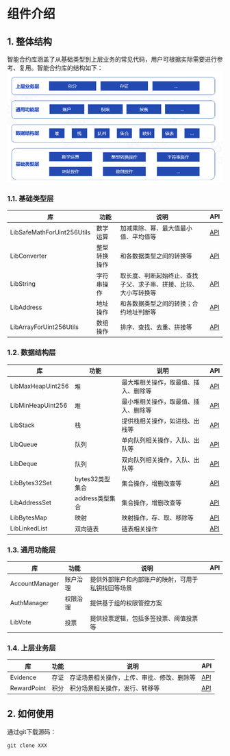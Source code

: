 # 组件介绍

## 1. 整体结构

智能合约库涵盖了从基础类型到上层业务的常见代码，用户可根据实际需要进行参考、复用。智能合约库的结构如下：
![](./picture/wescott.png)


### 1.1. 基础类型层

| 库 | 功能 | 说明 | API |
| --- | --- | --- | --- |
|LibSafeMathForUint256Utils|数学运算|加减乘除、幂、最大值最小值、平均值等| [API](./api/types/LibSafeMathForUint256Utils.html) |
|LibConverter|整型转换操作|和各数据类型之间的转换等| [API](./api/types/LibConverter.html)|
|LibString|字符串操作|取长度、判断起始终止、查找子父、求子串、拼接、比较、大小写转换等|[API](./api/types/LibString.html) |
|LibAddress|地址操作|和各数据类型之间的转换；合约地址判断等|[API](./api/types/LibAddress.html)|
|LibArrayForUint256Utils|数组操作|排序、查找、去重、拼接等|[API](./api/types/LibArrayForUint256Utils.html) |

### 1.2. 数据结构层

| 库 | 功能 | 说明 | API |
| --- | --- | --- | --- |
|LibMaxHeapUint256|堆|最大堆相关操作，取最值、插入、删除等| [API](./api/data_structures/LibMaxHeapUint256.html)|
|LibMinHeapUint256|堆|最小堆相关操作，取最值、插入、删除等| [API](./api/data_structures/LibMinHeapUint256.html)|
|LibStack|栈|提供栈相关操作，如进栈、出栈等|[API](./api/data_structures/LibStack.html) |
|LibQueue|队列|单向队列相关操作，入队、出队等|[API](./api/data_structures/LibQueue.html)|
|LibDeque|队列|双向队列相关操作，入队、出队等|[API](./api/data_structures/LibDeque.html)|
|LibBytes32Set|bytes32类型集合|集合操作，增删改查等| [API](./api/data_structures/LibBytes32Set.html)|
|LibAddressSet|address类型集合|集合操作，增删改查等| [API](./api/data_structures/LibAddressSet.html)|
|LibBytesMap|映射|映射操作，存、取、移除等|[API](./api/data_structures/LibBytesMap.html)|
|LibLinkedList|双向链表|链表相关操作|[API](./api/data_structures/LibLinkedList.html)|

### 1.3. 通用功能层
| 库 | 功能 | 说明 | API |
| --- | --- | --- | --- |
|AccountManager|账户治理|提供外部账户和内部账户的映射，可用于私钥找回等场景| |
|AuthManager|权限治理|提供基于组的权限管控方案||
|LibVote|投票|提供投票逻辑，包括多签投票、阈值投票等||

### 1.4. 上层业务层

| 库 | 功能 | 说明 | API |
| --- | --- | --- | --- |
|Evidence|存证|存证场景相关操作，上传、审批、修改、删除等|[API](./api/biz_templates/Evidence.html)|
|RewardPoint|积分|积分场景相关操作，发行、转移等|[API](./api/biz_templates/RewardPoint.html)|


## 2. 如何使用

通过git下载源码：

```
git clone XXX
```

